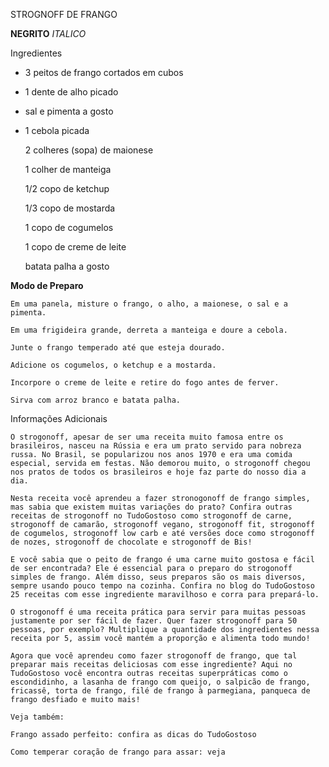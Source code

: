 STROGNOFF DE FRANGO

**NEGRITO**
_ITALICO_

 Ingredientes

  -  3 peitos de frango cortados em cubos

  - 1 dente de alho picado

  - sal e pimenta a gosto

  - 1 cebola picada

    2 colheres (sopa) de maionese

    1 colher de manteiga

    1/2 copo de ketchup

    1/3 copo de mostarda

    1 copo de cogumelos

    1 copo de creme de leite

    batata palha a gosto

 **Modo de Preparo**
 
 
    Em uma panela, misture o frango, o alho, a maionese, o sal e a pimenta.

    Em uma frigideira grande, derreta a manteiga e doure a cebola.

    Junte o frango temperado até que esteja dourado.

    Adicione os cogumelos, o ketchup e a mostarda.

    Incorpore o creme de leite e retire do fogo antes de ferver.

    Sirva com arroz branco e batata palha.

Informações Adicionais

    O strogonoff, apesar de ser uma receita muito famosa entre os brasileiros, nasceu na Rússia e era um prato servido para nobreza russa. No Brasil, se popularizou nos anos 1970 e era uma comida especial, servida em festas. Não demorou muito, o strogonoff chegou nos pratos de todos os brasileiros e hoje faz parte do nosso dia a dia. 

    Nesta receita você aprendeu a fazer stronogonoff de frango simples, mas sabia que existem muitas variações do prato? Confira outras receitas de strogonoff no TudoGostoso como strogonoff de carne, strogonoff de camarão, strogonoff vegano, strogonoff fit, strogonoff de cogumelos, strogonoff low carb e até versões doce como strogonoff de nozes, strogonoff de chocolate e strogonoff de Bis!

    E você sabia que o peito de frango é uma carne muito gostosa e fácil de ser encontrada? Ele é essencial para o preparo do strogonoff simples de frango. Além disso, seus preparos são os mais diversos, sempre usando pouco tempo na cozinha. Confira no blog do TudoGostoso 25 receitas com esse ingrediente maravilhoso e corra para prepará-lo. 

    O strogonoff é uma receita prática para servir para muitas pessoas justamente por ser fácil de fazer. Quer fazer strogonoff para 50 pessoas, por exemplo? Multiplique a quantidade dos ingredientes nessa receita por 5, assim você mantém a proporção e alimenta todo mundo!

    Agora que você aprendeu como fazer strogonoff de frango, que tal preparar mais receitas deliciosas com esse ingrediente? Aqui no TudoGostoso você encontra outras receitas superpráticas como o escondidinho, a lasanha de frango com queijo, o salpicão de frango, fricassê, torta de frango, filé de frango à parmegiana, panqueca de frango desfiado e muito mais!

    Veja também:

    Frango assado perfeito: confira as dicas do TudoGostoso

    Como temperar coração de frango para assar: veja
